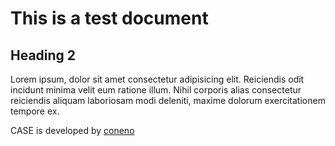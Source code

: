 # This is a test document

## Heading 2

Lorem ipsum, dolor sit amet consectetur adipisicing elit. Reiciendis odit incidunt minima velit eum ratione illum. Nihil corporis alias consectetur reiciendis aliquam laboriosam modi deleniti, maxime dolorum exercitationem tempore ex.

CASE is developed by [coneno](https://coneno.com)
